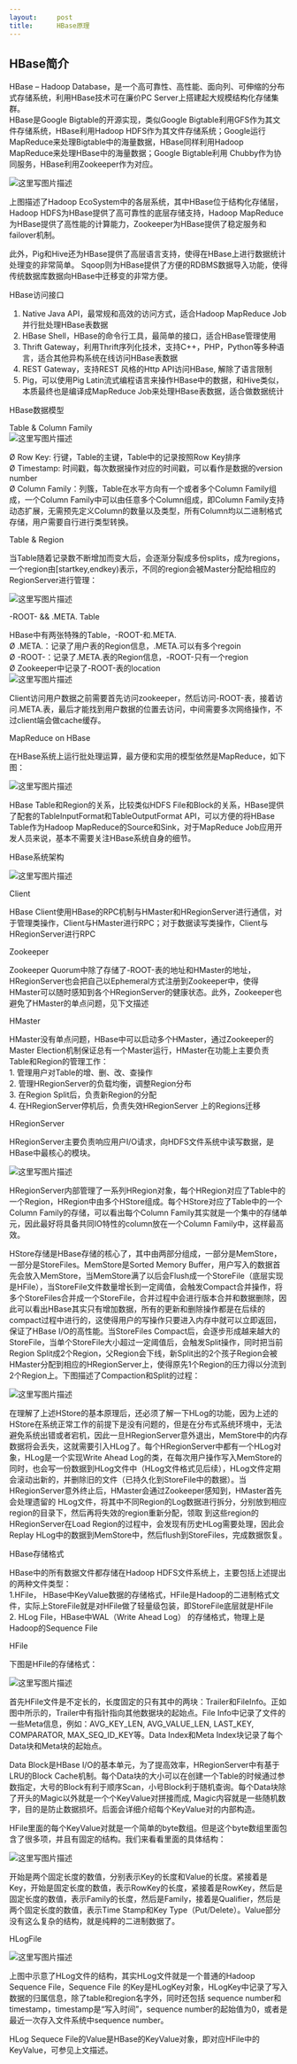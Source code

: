 ```yaml
---
layout:     post
title:      HBase原理
---
```

<div id="article_content" class="article_content clearfix csdn-tracking-statistics" data-pid="blog" data-mod="popu_307" data-dsm="post">
								            <div id="content_views" class="markdown_views prism-atom-one-dark">
							<!-- flowchart 箭头图标 勿删 -->
							<svg xmlns="http://www.w3.org/2000/svg" style="display: none;"><path stroke-linecap="round" d="M5,0 0,2.5 5,5z" id="raphael-marker-block" style="-webkit-tap-highlight-color: rgba(0, 0, 0, 0);"></path></svg>
							<h2 id="hbase简介">HBase简介</h2>

<p>HBase – Hadoop Database，是一个高可靠性、高性能、面向列、可伸缩的分布式存储系统，利用HBase技术可在廉价PC Server上搭建起大规模结构化存储集群。 <br>
HBase是Google Bigtable的开源实现，类似Google Bigtable利用GFS作为其文件存储系统，HBase利用Hadoop HDFS作为其文件存储系统；Google运行MapReduce来处理Bigtable中的海量数据，HBase同样利用Hadoop MapReduce来处理HBase中的海量数据；Google Bigtable利用 Chubby作为协同服务，HBase利用Zookeeper作为对应。</p>

<p><img src="http://www.aboutyun.com/data/attachment/forum/201403/08/002908sm5h519naan5f519.jpg" alt="这里写图片描述" title=""></p>

<p>上图描述了Hadoop EcoSystem中的各层系统，其中HBase位于结构化存储层，Hadoop HDFS为HBase提供了高可靠性的底层存储支持，Hadoop MapReduce为HBase提供了高性能的计算能力，Zookeeper为HBase提供了稳定服务和failover机制。</p>

<p>此外，Pig和Hive还为HBase提供了高层语言支持，使得在HBase上进行数据统计处理变的非常简单。 Sqoop则为HBase提供了方便的RDBMS数据导入功能，使得传统数据库数据向HBase中迁移变的非常方便。</p>

<p>HBase访问接口</p>

<ol>
<li>Native Java API，最常规和高效的访问方式，适合Hadoop MapReduce Job并行批处理HBase表数据</li>
<li>HBase Shell，HBase的命令行工具，最简单的接口，适合HBase管理使用</li>
<li>Thrift Gateway，利用Thrift序列化技术，支持C++，PHP，Python等多种语言，适合其他异构系统在线访问HBase表数据</li>
<li>REST Gateway，支持REST 风格的Http API访问HBase, 解除了语言限制</li>
<li>Pig，可以使用Pig Latin流式编程语言来操作HBase中的数据，和Hive类似，本质最终也是编译成MapReduce Job来处理HBase表数据，适合做数据统计</li>
</ol>

<p>HBase数据模型</p>

<p>Table &amp; Column Family <br>
<img src="https://img-blog.csdn.net/20170323140458872?watermark/2/text/aHR0cDovL2Jsb2cuY3Nkbi5uZXQvd2FuZ3hpbG9uZzE5OTE=/font/5a6L5L2T/fontsize/400/fill/I0JBQkFCMA==/dissolve/70/gravity/SouthEast" alt="这里写图片描述" title=""></p>

<p>Ø  Row Key: 行键，Table的主键，Table中的记录按照Row Key排序 <br>
Ø  Timestamp: 时间戳，每次数据操作对应的时间戳，可以看作是数据的version number <br>
Ø  Column Family：列簇，Table在水平方向有一个或者多个Column Family组成，一个Column Family中可以由任意多个Column组成，即Column Family支持动态扩展，无需预先定义Column的数量以及类型，所有Column均以二进制格式存储，用户需要自行进行类型转换。</p>

<p>Table &amp; Region</p>

<p>当Table随着记录数不断增加而变大后，会逐渐分裂成多份splits，成为regions，一个region由[startkey,endkey)表示，不同的region会被Master分配给相应的RegionServer进行管理：</p>

<p><img src="http://www.aboutyun.com/data/attachment/forum/201403/08/002909epzfgmziiimgm6mg.jpg" alt="这里写图片描述" title=""></p>

<p>-ROOT- &amp;&amp; .META. Table</p>

<p>HBase中有两张特殊的Table，-ROOT-和.META. <br>
Ø  .META.：记录了用户表的Region信息，.META.可以有多个regoin <br>
Ø  -ROOT-：记录了.META.表的Region信息，-ROOT-只有一个region <br>
Ø  Zookeeper中记录了-ROOT-表的location <br>
<img src="http://www.aboutyun.com/data/attachment/forum/201403/08/002909uint3iiiyi5i96nn.jpg" alt="这里写图片描述" title=""></p>

<p>Client访问用户数据之前需要首先访问zookeeper，然后访问-ROOT-表，接着访问.META.表，最后才能找到用户数据的位置去访问，中间需要多次网络操作，不过client端会做cache缓存。</p>

<p>MapReduce on HBase</p>

<p>在HBase系统上运行批处理运算，最方便和实用的模型依然是MapReduce，如下图：</p>

<p><img src="http://www.aboutyun.com/data/attachment/forum/201403/08/002910vcc11f1i9g0n7i2x.jpg" alt="这里写图片描述" title=""></p>

<p>HBase Table和Region的关系，比较类似HDFS File和Block的关系，HBase提供了配套的TableInputFormat和TableOutputFormat API，可以方便的将HBase Table作为Hadoop MapReduce的Source和Sink，对于MapReduce Job应用开发人员来说，基本不需要关注HBase系统自身的细节。</p>

<p>HBase系统架构</p>

<p><img src="http://www.aboutyun.com/data/attachment/forum/201403/08/002910cd1dde2ocd71dd2p.jpg" alt="这里写图片描述" title=""></p>

<p>Client</p>

<p>HBase Client使用HBase的RPC机制与HMaster和HRegionServer进行通信，对于管理类操作，Client与HMaster进行RPC；对于数据读写类操作，Client与HRegionServer进行RPC</p>

<p>Zookeeper</p>

<p>Zookeeper Quorum中除了存储了-ROOT-表的地址和HMaster的地址，HRegionServer也会把自己以Ephemeral方式注册到Zookeeper中，使得HMaster可以随时感知到各个HRegionServer的健康状态。此外，Zookeeper也避免了HMaster的单点问题，见下文描述</p>

<p>HMaster</p>

<p>HMaster没有单点问题，HBase中可以启动多个HMaster，通过Zookeeper的Master Election机制保证总有一个Master运行，HMaster在功能上主要负责Table和Region的管理工作： <br>
1.       管理用户对Table的增、删、改、查操作 <br>
2.       管理HRegionServer的负载均衡，调整Region分布 <br>
3.       在Region Split后，负责新Region的分配 <br>
4.       在HRegionServer停机后，负责失效HRegionServer 上的Regions迁移</p>

<p>HRegionServer</p>

<p>HRegionServer主要负责响应用户I/O请求，向HDFS文件系统中读写数据，是HBase中最核心的模块。</p>

<p><img src="http://www.aboutyun.com/data/attachment/forum/201403/08/002911wfxp8a0vap3df3nv.jpg" alt="这里写图片描述" title=""></p>

<p>HRegionServer内部管理了一系列HRegion对象，每个HRegion对应了Table中的一个Region，HRegion中由多个HStore组成。每个HStore对应了Table中的一个Column Family的存储，可以看出每个Column Family其实就是一个集中的存储单元，因此最好将具备共同IO特性的column放在一个Column Family中，这样最高效。</p>

<p>HStore存储是HBase存储的核心了，其中由两部分组成，一部分是MemStore，一部分是StoreFiles。MemStore是Sorted Memory Buffer，用户写入的数据首先会放入MemStore，当MemStore满了以后会Flush成一个StoreFile（底层实现是HFile），当StoreFile文件数量增长到一定阈值，会触发Compact合并操作，将多个StoreFiles合并成一个StoreFile，合并过程中会进行版本合并和数据删除，因此可以看出HBase其实只有增加数据，所有的更新和删除操作都是在后续的compact过程中进行的，这使得用户的写操作只要进入内存中就可以立即返回，保证了HBase I/O的高性能。当StoreFiles Compact后，会逐步形成越来越大的StoreFile，当单个StoreFile大小超过一定阈值后，会触发Split操作，同时把当前Region Split成2个Region，父Region会下线，新Split出的2个孩子Region会被HMaster分配到相应的HRegionServer上，使得原先1个Region的压力得以分流到2个Region上。下图描述了Compaction和Split的过程：</p>

<p><img src="http://www.aboutyun.com/data/attachment/forum/201403/08/002911qfbfqqzhnpvkagwf.gif" alt="这里写图片描述" title=""></p>

<p>在理解了上述HStore的基本原理后，还必须了解一下HLog的功能，因为上述的HStore在系统正常工作的前提下是没有问题的，但是在分布式系统环境中，无法避免系统出错或者宕机，因此一旦HRegionServer意外退出，MemStore中的内存数据将会丢失，这就需要引入HLog了。每个HRegionServer中都有一个HLog对象，HLog是一个实现Write Ahead Log的类，在每次用户操作写入MemStore的同时，也会写一份数据到HLog文件中（HLog文件格式见后续），HLog文件定期会滚动出新的，并删除旧的文件（已持久化到StoreFile中的数据）。当HRegionServer意外终止后，HMaster会通过Zookeeper感知到，HMaster首先会处理遗留的 HLog文件，将其中不同Region的Log数据进行拆分，分别放到相应region的目录下，然后再将失效的region重新分配，领取 到这些region的HRegionServer在Load Region的过程中，会发现有历史HLog需要处理，因此会Replay HLog中的数据到MemStore中，然后flush到StoreFiles，完成数据恢复。</p>

<p>HBase存储格式</p>

<p>HBase中的所有数据文件都存储在Hadoop HDFS文件系统上，主要包括上述提出的两种文件类型： <br>
1.HFile， HBase中KeyValue数据的存储格式，HFile是Hadoop的二进制格式文件，实际上StoreFile就是对HFile做了轻量级包装，即StoreFile底层就是HFile <br>
2. HLog File，HBase中WAL（Write Ahead Log） 的存储格式，物理上是Hadoop的Sequence File</p>

<p>HFile</p>

<p>下图是HFile的存储格式：</p>

<p><img src="http://www.aboutyun.com/data/attachment/forum/201403/08/002912lc8jpn4mnbov4eji.jpg" alt="这里写图片描述" title=""></p>

<p>首先HFile文件是不定长的，长度固定的只有其中的两块：Trailer和FileInfo。正如图中所示的，Trailer中有指针指向其他数据块的起始点。File Info中记录了文件的一些Meta信息，例如：AVG_KEY_LEN, AVG_VALUE_LEN, LAST_KEY, COMPARATOR, MAX_SEQ_ID_KEY等。Data Index和Meta Index块记录了每个Data块和Meta块的起始点。</p>

<p>Data Block是HBase I/O的基本单元，为了提高效率，HRegionServer中有基于LRU的Block Cache机制。每个Data块的大小可以在创建一个Table的时候通过参数指定，大号的Block有利于顺序Scan，小号Block利于随机查询。每个Data块除了开头的Magic以外就是一个个KeyValue对拼接而成, Magic内容就是一些随机数字，目的是防止数据损坏。后面会详细介绍每个KeyValue对的内部构造。</p>

<p>HFile里面的每个KeyValue对就是一个简单的byte数组。但是这个byte数组里面包含了很多项，并且有固定的结构。我们来看看里面的具体结构：</p>

<p><img src="http://www.aboutyun.com/data/attachment/forum/201403/08/002912cdgqq3mb94cn399s.jpg" alt="这里写图片描述" title=""></p>

<p>开始是两个固定长度的数值，分别表示Key的长度和Value的长度。紧接着是Key，开始是固定长度的数值，表示RowKey的长度，紧接着是RowKey，然后是固定长度的数值，表示Family的长度，然后是Family，接着是Qualifier，然后是两个固定长度的数值，表示Time Stamp和Key Type（Put/Delete）。Value部分没有这么复杂的结构，就是纯粹的二进制数据了。</p>

<p>HLogFile</p>

<p><img src="http://www.aboutyun.com/data/attachment/forum/201403/08/002913u2j2cwg55o355i2b.jpg" alt="这里写图片描述" title=""></p>

<p>上图中示意了HLog文件的结构，其实HLog文件就是一个普通的Hadoop Sequence File，Sequence File 的Key是HLogKey对象，HLogKey中记录了写入数据的归属信息，除了table和region名字外，同时还包括 sequence number和timestamp，timestamp是“写入时间”，sequence number的起始值为0，或者是最近一次存入文件系统中sequence number。</p>

<p>HLog Sequece File的Value是HBase的KeyValue对象，即对应HFile中的KeyValue，可参见上文描述。</p>            </div>
						<link href="https://csdnimg.cn/release/phoenix/mdeditor/markdown_views-9e5741c4b9.css" rel="stylesheet">
                </div>